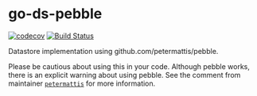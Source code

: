 # go-ds-pebble

[![codecov](https://codecov.io/gh/RTradeLtd/go-ds-pebble/branch/master/graph/badge.svg)](https://codecov.io/gh/RTradeLtd/go-ds-pebble) [![Build Status](https://travis-ci.com/RTradeLtd/go-ds-pebble.svg?branch=master)](https://travis-ci.com/RTradeLtd/go-ds-pebble)

Datastore implementation using github.com/petermattis/pebble.

Please be cautious about using this in your code. Although pebble works, there is an explicit warning about using pebble. See the comment from maintainer [`petermattis`](https://github.com/petermattis/pebble/issues/168#issuecomment-507042998) for more information.